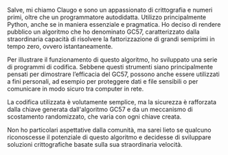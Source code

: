 Salve, mi chiamo Claugo e sono un appassionato di crittografia e numeri primi, oltre che un programmatore autodidatta. Utilizzo principalmente Python, 
anche se in maniera essenziale e pragmatica. Ho deciso di rendere pubblico un algoritmo che ho denominato GC57, caratterizzato dalla straordinaria capacità
di risolvere la fattorizzazione di grandi semiprimi in tempo zero, ovvero istantaneamente.

Per illustrare il funzionamento di questo algoritmo, ho sviluppato una serie di programmi di codifica. Sebbene questi strumenti siano principalmente pensati
per dimostrare l’efficacia del GC57, possono anche essere utilizzati a fini personali, ad esempio per proteggere dati e file sensibili o per comunicare in modo
sicuro tra computer in rete.

La codifica utilizzata è volutamente semplice, ma la sicurezza è rafforzata dalla chiave generata dall'algoritmo GC57 e da un meccanismo di scostamento randomizzato,
che varia con ogni chiave creata.

Non ho particolari aspettative dalla comunità, ma sarei lieto se qualcuno riconoscesse il potenziale di questo algoritmo e decidesse di sviluppare soluzioni
crittografiche basate sulla sua straordinaria velocità.
